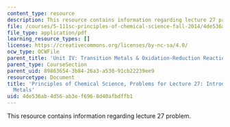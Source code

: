 ```yaml
---
content_type: resource
description: This resource contains information regarding lecture 27 problem.
file: /courses/5-111sc-principles-of-chemical-science-fall-2014/4de536ab4d56ab3ef6968d40afbdffb1_MIT5_111F14_Lec27Prob.pdf
file_type: application/pdf
learning_resource_types: []
license: https://creativecommons.org/licenses/by-nc-sa/4.0/
ocw_type: OCWFile
parent_title: 'Unit IV: Transition Metals & Oxidation-Reduction Reactions'
parent_type: CourseSection
parent_uid: 89863654-3b84-26a3-a530-91cb22239ee9
resourcetype: Document
title: 'Principles of Chemical Science, Problems for Lecture 27: Introduction to Transition
  Metals'
uid: 4de536ab-4d56-ab3e-f696-8d40afbdffb1
---
```

This resource contains information regarding lecture 27 problem.